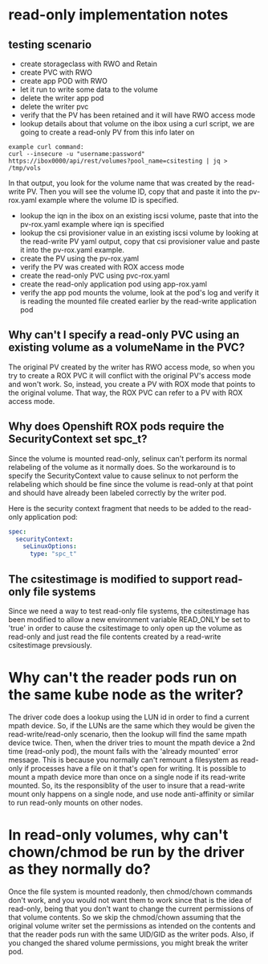 
# read-only implementation notes

## testing scenario

 * create storageclass with RWO and Retain
 * create PVC with RWO
 * create app POD with RWO
 * let it run to write some data to the volume
 * delete the writer app pod
 * delete the writer pvc
 * verify that the PV has been retained and it will have RWO access mode
 * lookup details about that volume on the ibox using a curl script, we are going to create a read-only PV from this info later on
```
example curl command:
curl --insecure -u "username:password" https://ibox0000/api/rest/volumes?pool_name=csitesting | jq > /tmp/vols
```
In that output, you look for the volume name that was created by the read-write PV.  Then you will see the volume ID, copy
that and paste it into the pv-rox.yaml example where the volume ID is specified.
 * lookup the iqn in the ibox on an existing iscsi volume, paste that into the pv-rox.yaml example where iqn is specified
 * lookup the csi provisioner value in an existing iscsi volume by looking at the read-write PV yaml output, copy that
csi provisioner value and paste it into the pv-rox.yaml example.
 * create the PV using the pv-rox.yaml
 * verify the PV was created with ROX access mode
 * create the read-only PVC using pvc-rox.yaml
 * create the read-only application pod using app-rox.yaml
 * verify the app pod mounts the volume, look at the pod's log and verify it is reading the mounted file created
earlier by the read-write application pod

## Why can't I specify a read-only PVC using an existing volume as a volumeName in the PVC?

The original PV created by the writer has RWO access mode, so when you try to create a ROX PVC it will conflict with the
original PV's access mode and won't work.  So, instead, you create a PV with ROX mode that points to the original volume.  That
way, the ROX PVC can refer to a PV with ROX access mode.

## Why does Openshift ROX pods require the SecurityContext set spc_t?

Since the volume is mounted read-only, selinux can't perform its normal relabeling of the volume as it normally does.  So the
workaround is to specify the SecurityContext value to cause selinux to not perform the relabeling which should be fine
since the volume is read-only at that point and should have already been labeled correctly by the writer pod.

Here is the security context fragment that needs to be added to the read-only application pod:
```yaml
spec:
  securityContext:
    seLinuxOptions:
      type: "spc_t"
```


## The csitestimage is modified to support read-only file systems

Since we need a way to test read-only file systems, the csitestimage has been modified to allow a new environment variable READ_ONLY
be set to 'true' in order to cause the csitestimage to only open up the volume as read-only and just read the file contents created
by a read-write csitestimage prevsiously.

# Why can't the reader pods run on the same kube node as the writer?

The driver code does a lookup using the LUN id in order to find a current mpath device.  So, if the LUNs are the same which they
would be given the read-write/read-only scenario, then the lookup will find the same mpath device twice.  Then, when the driver
tries to mount the mpath device a 2nd time (read-only pod), the mount fails with the 'already mounted' error message.  This is because you normally can't remount a filesystem as read-only if processes have a file on it that's open for writing.  It is possible to mount a mpath device more than once on a single node if its read-write mounted.  So, its the responsiblity of the user to insure
that a read-write mount only happens on a single node, and use node anti-affinity or similar to run read-only mounts on other nodes.

# In read-only volumes, why can't chown/chmod be run by the driver as they normally do?

Once the file system is mounted readonly, then chmod/chown commands don't work, and you would not want them to work since
that is the idea of read-only, being that you don't want to change the current permissions of that volume contents.  So
we skip the chmod/chown assuming that the original volume writer set the permissions as intended on the contents and that the
reader pods run with the same UID/GID as the writer pods.  Also, if you changed the shared volume permissions, you might break
the writer pod.

